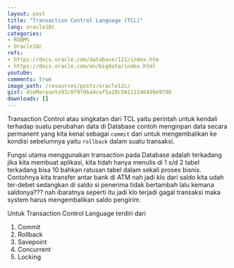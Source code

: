 ```yaml
---
layout: post
title: "Transaction Control Language (TCL)"
lang: oracle18c
categories:
- RDBMS
- Oracle18c
refs: 
- https://docs.oracle.com/database/121/index.htm
- https://docs.oracle.com/en/bigdata/index.html
youtube: 
comments: true
image_path: /resources/posts/oracle12c/
gist: dimMaryanto93/8f9f0ba4caf5a28c56111246499e97d0
downloads: []
---
```



Transaction Control atau singkatan dari TCL yaitu perintah untuk kendali terhadap suatu perubahan data di Database contoh menginpan data secara permanent yang kita kenal sebagai `commit` dan untuk mengembalikan ke kondisi sebelumnya yaitu `rollback` dalam suatu transaksi.

Fungsi utama menggunakan transaction pada Database adalah terkadang jika kita membuat aplikasi, kita tidah hanya menulis di 1 s/d 2 tabel terkadang bisa 10 bahkan ratusan tabel dalam sekali proses bisnis. Contohnya kita transfer antar bank di ATM nah jadi klo dari saldo kita udah ter-debet sedangkan di saldo si penerima tidak bertambah lalu kemana saldonya??? nah ibaratnya seperti itu jadi klo terjadi gagal transaksi maka system harus mengembalikan saldo pengirim.

Untuk Transaction Control Language terdiri dari

1. Commit
2. Rollback
3. Savepoint
4. Concurrent
5. Locking
